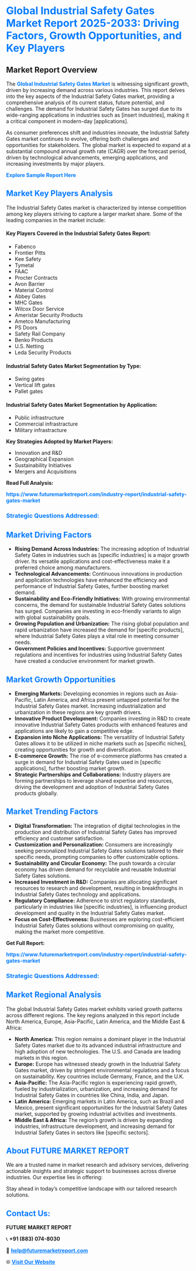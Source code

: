 <h1 style="color: #007BFF;">Global Industrial Safety Gates Market Report 2025-2033: Driving Factors, Growth Opportunities, and Key Players</h1>

<section id="overview">
<h2>Market Report Overview</h2>
<p>The <a href="https://www.futuremarketreport.com/industry-report/industrial-safety-gates-market" style="color: #007BFF; text-decoration: none;"><strong>Global Industrial Safety Gates Market</strong></a> is witnessing significant growth, driven by increasing demand across various industries. This report delves into the key aspects of the Industrial Safety Gates market, providing a comprehensive analysis of its current status, future potential, and challenges. The demand for Industrial Safety Gates has surged due to its wide-ranging applications in industries such as [insert industries], making it a critical component in modern-day [applications].</p>
<p>As consumer preferences shift and industries innovate, the Industrial Safety Gates market continues to evolve, offering both challenges and opportunities for stakeholders. The global market is expected to expand at a substantial compound annual growth rate (CAGR) over the forecast period, driven by technological advancements, emerging applications, and increasing investments by major players.</p>
</section>

<section id="overview">
<p><a href="https://www.futuremarketreport.com/request-sample/reportId=63291" style="color: #007BFF; text-decoration: none;"><strong>Explore Sample Report Here</strong></a></p>
</section>

<section id="key-players">
<h2 style="color: #007BFF;">Market Key Players Analysis</h2>
<p>The Industrial Safety Gates market is characterized by intense competition among key players striving to capture a larger market share. Some of the leading companies in the market include:</p>
<h4>Key Players Covered in the Industrial Safety Gates Report:</h4>
<ul><li>Fabenco</li><li>Frontier Pitts</li><li>Kee Safety</li><li>Tymetal</li><li>FAAC</li><li>Procter Contracts</li><li>Avon Barrier</li><li>Material Control</li><li>Abbey Gates</li><li>MHC Gates</li><li>Wilcox Door Service</li><li>Ameristar Security Products</li><li>Ametco Manufacturing</li><li>PS Doors</li><li>Safety Rail Company</li><li>Benko Products</li><li>U.S. Netting</li><li>Leda Security Products</li></ul>
<h4>Industrial Safety Gates Market Segmentation by Type:</h4>
<ul><li>Swing gates</li><li>Vertical lift gates</li><li>Pallet gates</li></ul>

<h4>Industrial Safety Gates Market Segmentation by Application:</h4>
<ul><li>Public infrastructure</li><li>Commercial infrastracture</li><li>Military infrastracture</li></ul>
<p><strong>Key Strategies Adopted by Market Players:</strong></p>
<ul>
<li>Innovation and R&D</li>
<li>Geographical Expansion</li>
<li>Sustainability Initiatives</li>
<li>Mergers and Acquisitions</li>
</ul>
</section>

<section>
<p><strong>Read Full Analysis: </strong></p><a href="https://www.futuremarketreport.com/industry-report/industrial-safety-gates-market" style="color: #007BFF; text-decoration: none;"><strong>https://www.futuremarketreport.com/industry-report/industrial-safety-gates-market</strong></a>
<h3 style="color: #007BFF;">Strategic Questions Addressed:</h3>
</section>

<section id="driving-factors">
<h2 style="color: #007BFF;">Market Driving Factors</h2>
<ul>
<li><strong>Rising Demand Across Industries:</strong> The increasing adoption of Industrial Safety Gates in industries such as [specific industries] is a major growth driver. Its versatile applications and cost-effectiveness make it a preferred choice among manufacturers.</li>
<li><strong>Technological Advancements:</strong> Continuous innovations in production and application technologies have enhanced the efficiency and performance of Industrial Safety Gates, further boosting market demand.</li>
<li><strong>Sustainability and Eco-Friendly Initiatives:</strong> With growing environmental concerns, the demand for sustainable Industrial Safety Gates solutions has surged. Companies are investing in eco-friendly variants to align with global sustainability goals.</li>
<li><strong>Growing Population and Urbanization:</strong> The rising global population and rapid urbanization have increased the demand for [specific products], where Industrial Safety Gates plays a vital role in meeting consumer needs.</li>
<li><strong>Government Policies and Incentives:</strong> Supportive government regulations and incentives for industries using Industrial Safety Gates have created a conducive environment for market growth.</li>
</ul>
</section>

<section id="growth-opportunities">
<h2 style="color: #007BFF;">Market Growth Opportunities</h2>
<ul>
<li><strong>Emerging Markets:</strong> Developing economies in regions such as Asia-Pacific, Latin America, and Africa present untapped potential for the Industrial Safety Gates market. Increasing industrialization and urbanization in these regions are key growth drivers.</li>
<li><strong>Innovative Product Development:</strong> Companies investing in R&D to create innovative Industrial Safety Gates products with enhanced features and applications are likely to gain a competitive edge.</li>
<li><strong>Expansion into Niche Applications:</strong> The versatility of Industrial Safety Gates allows it to be utilized in niche markets such as [specific niches], creating opportunities for growth and diversification.</li>
<li><strong>E-commerce Growth:</strong> The rise of e-commerce platforms has created a surge in demand for Industrial Safety Gates used in [specific applications], further boosting market growth.</li>
<li><strong>Strategic Partnerships and Collaborations:</strong> Industry players are forming partnerships to leverage shared expertise and resources, driving the development and adoption of Industrial Safety Gates products globally.</li>
</ul>
</section>

<section id="trending-factors">
<h2 style="color: #007BFF;">Market Trending Factors</h2>
<ul>
<li><strong>Digital Transformation:</strong> The integration of digital technologies in the production and distribution of Industrial Safety Gates has improved efficiency and customer satisfaction.</li>
<li><strong>Customization and Personalization:</strong> Consumers are increasingly seeking personalized Industrial Safety Gates solutions tailored to their specific needs, prompting companies to offer customizable options.</li>
<li><strong>Sustainability and Circular Economy:</strong> The push towards a circular economy has driven demand for recyclable and reusable Industrial Safety Gates solutions.</li>
<li><strong>Increased Investment in R&D:</strong> Companies are allocating significant resources to research and development, resulting in breakthroughs in Industrial Safety Gates technology and applications.</li>
<li><strong>Regulatory Compliance:</strong> Adherence to strict regulatory standards, particularly in industries like [specific industries], is influencing product development and quality in the Industrial Safety Gates market.</li>
<li><strong>Focus on Cost-Effectiveness:</strong> Businesses are exploring cost-efficient Industrial Safety Gates solutions without compromising on quality, making the market more competitive.</li>
</ul>
</section>

<section>
<p><strong>Get Full Report: </strong></p><a href="https://www.futuremarketreport.com/industry-report/industrial-safety-gates-market" style="color: #007BFF; text-decoration: none;"><strong>https://www.futuremarketreport.com/industry-report/industrial-safety-gates-market</strong></a>
<h3 style="color: #007BFF;">Strategic Questions Addressed:</h3>
</section>


<section id="regional-analysis">
<h2 style="color: #007BFF;">Market Regional Analysis</h2>
<p>The global Industrial Safety Gates market exhibits varied growth patterns across different regions. The key regions analyzed in this report include North America, Europe, Asia-Pacific, Latin America, and the Middle East & Africa:</p>
<ul>
<li><strong>North America:</strong> This region remains a dominant player in the Industrial Safety Gates market due to its advanced industrial infrastructure and high adoption of new technologies. The U.S. and Canada are leading markets in this region.</li>
<li><strong>Europe:</strong> Europe has witnessed steady growth in the Industrial Safety Gates market, driven by stringent environmental regulations and a focus on sustainability. Key countries include Germany, France, and the U.K.</li>
<li><strong>Asia-Pacific:</strong> The Asia-Pacific region is experiencing rapid growth, fueled by industrialization, urbanization, and increasing demand for Industrial Safety Gates in countries like China, India, and Japan.</li>
<li><strong>Latin America:</strong> Emerging markets in Latin America, such as Brazil and Mexico, present significant opportunities for the Industrial Safety Gates market, supported by growing industrial activities and investments.</li>
<li><strong>Middle East & Africa:</strong> The region’s growth is driven by expanding industries, infrastructure development, and increasing demand for Industrial Safety Gates in sectors like [specific sectors].</li>
</ul>
</section>

<footer>
<h2 style="color: #007BFF;">About FUTURE MARKET REPORT</h2>
<p>We are a trusted name in market research and advisory services, delivering actionable insights and strategic support to businesses across diverse industries. Our expertise lies in offering:</p>

<p>Stay ahead in today’s competitive landscape with our tailored research solutions.</p>

<h2 style="color: #007BFF;">Contact Us:</h2>
<p><strong>FUTURE MARKET REPORT</strong></p>
<p>📞 <strong>+91 (883) 074-8030</strong></p>
<p>📧 <strong><a href="mailto:help@futuremarketreport.com" style="color: #007BFF;">help@futuremarketreport.com</a></strong></p>
<p>🌐 <strong><a href="https://www.futuremarketreport.com/" style="color: #007BFF;">Visit Our Website</a></strong></p>
</footer>